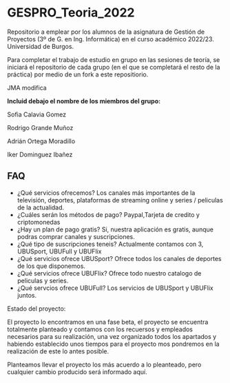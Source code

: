 # GESPRO_Teoria_2022
Repositorio a emplear por los alumnos de la asignatura de Gestión de Proyectos (3º de G. en Ing. Informática) en el curso académico 2022/23. Universidad de Burgos.

Para completar el trabajo de estudio en grupo en las sesiones de teoría, se iniciará el repositorio de cada grupo (en el que se completará el resto de la práctica) por medio de un fork a este repositiorio.


JMA modifica

**Incluid debajo el nombre de los miembros del grupo:**

Sofia Calavia Gomez

Rodrigo Grande Muñoz

Adrián Ortega Moradillo

Iker Dominguez Ibañez

## FAQ
- ¿Qué servicios ofrecemos?
Los canales más importantes de la televisión, deportes, plataformas de streaming online y series / peliculas de la actualidad.
- ¿Cuáles serán los métodos de pago?
Paypal,Tarjeta de credito y criptomonedas
- ¿Hay un plan de pago gratis?
Si, nuestra aplicación es gratis, aunque podras comprar canales y suscripciones.
- ¿Qué tipo de suscripciones teneis?
Actualmente contamos con 3, UBUSport, UBUFull y UBUFlix
- ¿Qué servicios ofrece UBUSport?
Ofrece todos los canales de deportes de los que disponemos.
- ¿Qué servicios ofrece UBUFlix?
Ofrece todo nuestro catalogo de peliculas y series.
- ¿Qué servcios ofrece UBUFull?
Los servicios de UBUSport y UBUFlix juntos.

Estado del proyecto: 

El proyecto lo encontramos en una fase beta, el proyecto se encuentra totalmente planteado y contamos con los recuersos y empleados necesarios para su realización, una vez organizado todos los apartados y habiendo establecido unos tiempos para el proyecto mos pondremos en la realización de este lo antes posible. 

Planteamos llevar el proyecto los más acuerdo a lo pleanteado, pero cualquier cambio producido será informado aquí. 
